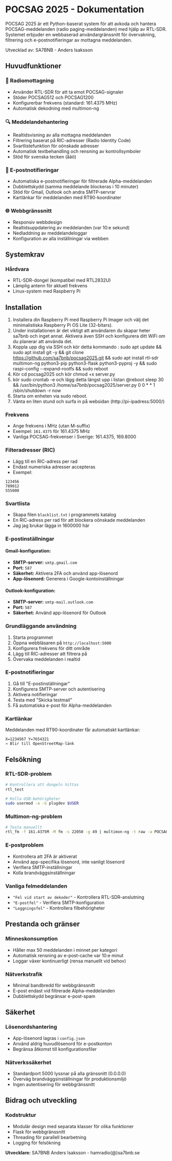 # POCSAG 2025 - Dokumentation

POCSAG 2025 är ett Python-baserat system för att avkoda och hantera POCSAG-meddelanden (radio paging-meddelanden) med hjälp av RTL-SDR. Systemet erbjuder en webbaserad användargränssnitt för övervakning, filtrering och e-postnotifieringar av mottagna meddelanden.

Utvecklad av: SA7BNB - Anders Isaksson

## Huvudfunktioner

### 📡 Radiomottagning
- Använder RTL-SDR för att ta emot POCSAG-signaler
- Stöder POCSAG512 och POCSAG1200
- Konfigurerbar frekvens (standard: 161.4375 MHz)
- Automatisk dekodning med multimon-ng

### 🔍 Meddelandehantering
- Realtidsvisning av alla mottagna meddelanden
- Filtrering baserat på RIC-adresser (Radio Identity Code)
- Svartlistefunktion för oönskade adresser
- Automatisk textbehandling och rensning av kontrollsymboler
- Stöd för svenska tecken (åäö)

### 📧 E-postnotifieringar
- Automatiska e-postnotifieringar för filtrerade Alpha-meddelanden
- Dubblettskydd (samma meddelande blockeras i 10 minuter)
- Stöd för Gmail, Outlook och andra SMTP-servrar
- Kartlänkar för meddelanden med RT90-koordinater

### 🌐 Webbgränssnitt
- Responsiv webbdesign
- Realtidsuppdatering av meddelanden (var 10:e sekund)
- Nedladdning av meddelandeloggar
- Konfiguration av alla inställningar via webben

## Systemkrav
### Hårdvara
- RTL-SDR-dongel (kompatibel med RTL2832U)
- Lämplig antenn för aktuell frekvens
- Linux-system med Raspberry Pi

## Installation
1. Installera din Raspberry Pi med Raspberry Pi Imager och välj det minimalistiska Raspberry Pi OS Lite (32-bitars).
2. Under installationen är det viktigt att användaren du skapar heter sa7bnb och inget annat. Aktivera även SSH och konfigurera ditt WiFi om du planerar att använda det.
3. Koppla upp dig via SSH och kör detta kommando  : sudo apt update && sudo apt install git -y && git clone https://github.com/sa7bnb/pocsag2025.git && sudo apt install rtl-sdr multimon-ng python3-pip python3-flask python3-pyproj -y && sudo raspi-config --expand-rootfs && sudo reboot
4. Kör cd pocsag2025 och kör chmod +x server.py
5. kör sudo crontab -e och lägg detta längst upp i listan
@reboot sleep 30 && /usr/bin/python3 /home/sa7bnb/pocsag2025/server.py
0 0 * * 1 /sbin/shutdown -r now
6. Starta om enheten via sudo reboot.
7. Vänta en liten stund och surfa in på websidan (http://pi-ipadress:5000/)

### Frekvens
- Ange frekvens i MHz (utan M-suffix)
- Exempel: `161.4375` för 161.4375 MHz
- Vanliga POCSAG-frekvenser i Sverige: 161.4375, 169.8000

### Filteradresser (RIC)
- Lägg till en RIC-adress per rad
- Endast numeriska adresser accepteras
- Exempel:
```
123456
789012
555000
```

### Svartlista
- Skapa filen `blacklist.txt` i programmets katalog
- En RIC-adress per rad för att blockera oönskade meddelanden
- Jag jag brukar lägga in 1600000 här

### E-postinställningar

#### Gmail-konfiguration:
- **SMTP-server:** `smtp.gmail.com`
- **Port:** `587`
- **Säkerhet:** Aktivera 2FA och använd app-lösenord
- **App-lösenord:** Generera i Google-kontoinställningar

#### Outlook-konfiguration:
- **SMTP-server:** `smtp-mail.outlook.com`
- **Port:** `587`
- **Säkerhet:** Använd app-lösenord för Outlook

### Grundläggande användning
1. Starta programmet
2. Öppna webbläsaren på `http://localhost:5000`
3. Konfigurera frekvens för ditt område
4. Lägg till RIC-adresser att filtrera på
5. Övervaka meddelanden i realtid

### E-postnotifieringar
1. Gå till "E-postinställningar"
2. Konfigurera SMTP-server och autentisering
3. Aktivera notifieringar
4. Testa med "Skicka testmail"
5. Få automatiska e-post för Alpha-meddelanden

### Kartlänkar
Meddelanden med RT90-koordinater får automatiskt kartlänkar:
```
X=1234567 Y=7654321
→ Blir till OpenStreetMap-länk
```

## Felsökning

### RTL-SDR-problem
```bash
# Kontrollera att dongeln hittas
rtl_test

# Kolla USB-behörigheter
sudo usermod -a -G plugdev $USER
```

### Multimon-ng-problem
```bash
# Testa manuellt
rtl_fm -f 161.4375M -M fm -s 22050 -g 49 | multimon-ng -t raw -a POCSAG512 -a POCSAG1200 -f alpha -
```

### E-postproblem
- Kontrollera att 2FA är aktiverat
- Använd app-specifika lösenord, inte vanligt lösenord
- Verifiera SMTP-inställningar
- Kolla brandväggsinställningar

### Vanliga felmeddelanden
- `"Fel vid start av dekoder"` - Kontrollera RTL-SDR-anslutning
- `"E-postfel"` - Verifiera SMTP-konfiguration
- `"Loggningsfel"` - Kontrollera filbehörigheter

## Prestanda och gränser

### Minneskonsumption
- Håller max 50 meddelanden i minnet per kategori
- Automatisk rensning av e-post-cache var 10:e minut
- Loggar växer kontinuerligt (rensa manuellt vid behov)

### Nätverkstrafik
- Minimal bandbredd för webbgränssnitt
- E-post endast vid filtrerade Alpha-meddelanden
- Dubblettskydd begränsar e-post-spam

## Säkerhet

### Lösenordshantering
- App-lösenord lagras i `config.json`
- Använd aldrig huvudlösenord för e-postkonton
- Begränsa åtkomst till konfigurationsfiler

### Nätverkssäkerhet
- Standardport 5000 lyssnar på alla gränssnitt (0.0.0.0)
- Överväg brandväggsinställningar för produktionsmiljö
- Ingen autentisering för webbgränssnitt

## Bidrag och utveckling

### Kodstruktur
- Modulär design med separata klasser för olika funktioner
- Flask för webbgränssnitt
- Threading för parallell bearbetning
- Logging för felsökning

**Utvecklare:** SA7BNB
Anders Isaksson - hamradio(@)sa7bnb.se

